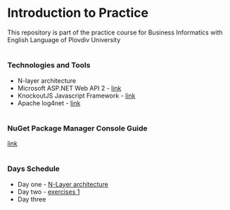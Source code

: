 # Introduction to Practice
This repository is part of the practice course for Business Informatics with English Language of Plovdiv University


# 
### Technologies and Tools
* N-layer architecture
* Microsoft ASP.NET Web API 2 - [link](https://msdn.microsoft.com/en-us/library/dn448365(v=vs.118).aspx)
* KnockoutJS Javascript Framework - [link](https://knockoutjs.com)
* Apache log4net - [link](https://logging.apache.org/log4net/release/config-examples.html#FileAppender)


#
### NuGet Package Manager Console Guide
[link](https://github.com/pkyurkchiev/practice-biel/tree/master/documentations/nuget-console.md)


#
### Days Schedule

* Day one - [N-Layer architecture](https://github.com/pkyurkchiev/practice-biel/tree/master/presentations/n-layer.pdf)
* Day two - [exercises 1](https://github.com/pkyurkchiev/practice-biel/tree/master/exercises/day_1)
* Day three 

